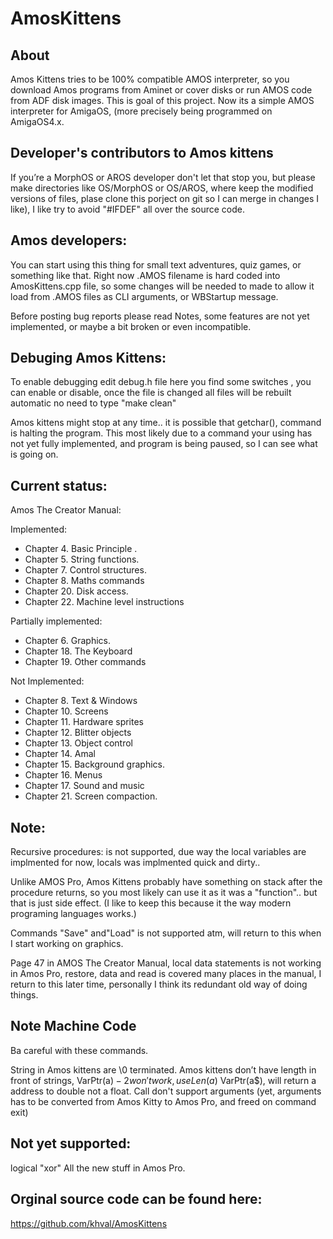 # AmosKittens

About
-----
Amos Kittens tries to be 100% compatible AMOS interpreter, so you download Amos programs from Aminet or cover disks or run AMOS code from ADF disk images. This is goal of this project. Now its a simple AMOS interpreter for AmigaOS, (more precisely being programmed on AmigaOS4.x.

Developer's contributors to Amos kittens
----------------------------------------
If you’re a MorphOS or AROS developer don't let that stop you, but please make directories like OS/MorphOS or OS/AROS, where keep the modified versions of files, plase clone this porject on git so I can merge in changes I like), I like try to avoid "#IFDEF" all over the source code.

Amos developers:
------------------------
You can start using this thing for small text adventures, quiz games, or something like that. Right now .AMOS filename is hard coded into AmosKittens.cpp file, so some changes will be needed to made to allow it load from .AMOS files as CLI arguments, or WBStartup message.

Before posting bug reports please read Notes, some features are not yet implemented, or maybe a bit broken or even incompatible. 

Debuging Amos Kittens:
----------------------
To enable debugging edit debug.h file here you find some switches , you can enable or disable, once the file is changed all files will be rebuilt automatic no need to type "make clean"

Amos kittens might stop at any time.. it is possible that getchar(), command is halting the program. This most likely due to a command your using has not yet fully implemented, and program is being paused, so I can see what is going on.

Current status:
---------------

Amos The Creator Manual:

Implemented:

* Chapter 4. Basic Principle .
* Chapter 5. String functions.
* Chapter 7. Control structures.
* Chapter 8. Maths commands
* Chapter 20. Disk access.
* Chapter 22. Machine level instructions

Partially implemented:

* Chapter 6. Graphics.
* Chapter 18. The Keyboard
* Chapter 19. Other commands

Not Implemented:

* Chapter 8. Text & Windows
* Chapter 10. Screens
* Chapter 11. Hardware sprites
* Chapter 12. Blitter objects
* Chapter 13. Object control
* Chapter 14. Amal
* Chapter 15. Background graphics.
* Chapter 16. Menus
* Chapter 17. Sound and music
* Chapter 21. Screen compaction.

Note: 
-----
Recursive procedures: is not supported, due way the local variables are implmented for now, locals was implmented quick and dirty..

Unlike AMOS Pro, Amos Kittens probably have something on stack after the procedure returns, so you most likely can use it as it was a "function".. but that is just side effect. (I like to keep this because it the way modern programing languages works.)

Commands "Save" and"Load" is not supported atm, will return to this when I start working on graphics.

Page 47 in AMOS The Creator Manual, local data statements is not working in Amos Pro, restore, data and read is covered many places in the manual, I return to this later time, personally I think its redundant old way of doing things.

Note Machine Code 
-----------------
Ba careful with these commands.

String in Amos kittens are \0 terminated.
Amos kittens don’t have length in front of strings, VarPtr(a$)-2 won't work, use Len(a$)
VarPtr(a$), will return a address to double not a float.
Call don't support arguments (yet, arguments has to be converted from Amos Kitty to Amos Pro, and freed on command exit)

Not yet supported:
------------------
logical "xor"
All the new stuff in Amos Pro.

Orginal source code can be found here:
--------------------------------------
https://github.com/khval/AmosKittens
